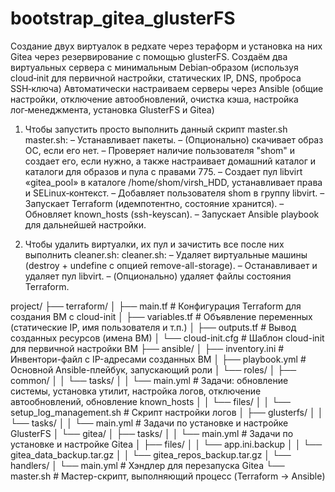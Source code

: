 # bootstrap_gitea_glusterFS
Cоздание двух виртуалок в редхате через тераформ и установка на них Gitea 
через резервирование с помощью glusterFS. 
Создаём два виртуальных сервера с минимальным Debian‑образом 
(используя cloud‑init для первичной настройки, статических IP, DNS, проброса SSH‑ключа)
Автоматически настраиваем серверы через Ansible 
(общие настройки, отключение автообновлений, очистка кэша, настройка лог‑менеджмента, 
установка GlusterFS и Gitea)

1. Чтобы запустить просто выполнить данный скрипт master.sh
master.sh:
– Устанавливает пакеты.
– (Опционально) скачивает образ ОС, если его нет.
– Проверяет наличие пользователя "shom" и создает его, если нужно, а также настраивает домашний каталог и каталоги для образов и пула с правами 775.
– Создает пул libvirt «gitea_pool» в каталоге /home/shom/virsh_HDD, устанавливает права и SELinux‑контекст.
– Добавляет пользователя shom в группу libvirt.
– Запускает Terraform (идемпотентно, состояние хранится).
– Обновляет known_hosts (ssh-keyscan).
– Запускает Ansible playbook для дальнейшей настройки.

2. Чтобы удалить виртуалки, их пул и зачистить все после них выполнить cleaner.sh:
cleaner.sh:
– Удаляет виртуальные машины (destroy + undefine с опцией remove-all-storage).
– Останавливает и удаляет пул libvirt.
– (Опционально) удаляет файлы состояния Terraform.


project/
├── terraform/
│   ├── main.tf            # Конфигурация Terraform для создания ВМ с cloud-init
│   ├── variables.tf       # Объявление переменных (статические IP, имя пользователя и т.п.)
│   ├── outputs.tf         # Вывод созданных ресурсов (имена ВМ)
│   └── cloud-init.cfg     # Шаблон cloud-init для первичной настройки ВМ
├── ansible/
│   ├── inventory.ini      # Инвентори-файл с IP-адресами созданных ВМ
│   ├── playbook.yml       # Основной Ansible-плейбук, запускающий роли
│   └── roles/
│        ├── common/
│        │    └── tasks/
│        │         └── main.yml         # Задачи: обновление системы, установка утилит, настройка логов, отключение автообновлений, обновление known_hosts
│        │    └── files/
│        │         └── setup_log_management.sh  # Скрипт настройки логов
│        ├── glusterfs/
│        │    └── tasks/
│        │         └── main.yml         # Задачи по установке и настройке GlusterFS
│        └── gitea/
│             ├── tasks/
│             │    └── main.yml     # Задачи по установке и настройке Gitea
│             ├── files/
│             │    └── app.ini.backup 
│             │    └── gitea_data_backup.tar.gz
│             │    └── gitea_repos_backup.tar.gz
│             └── handlers/
│                       └── main.yml     # Хэндлер для перезапуска Gitea
└── master.sh             # Мастер-скрипт, выполняющий процесс (Terraform → Ansible)



